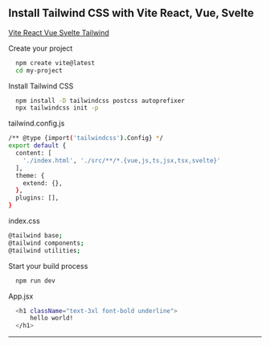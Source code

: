 
## Install Tailwind CSS with Vite React, Vue, Svelte
[Vite React Vue Svelte Tailwind](https://tailwindcss.com/docs/guides/vite)


Create your project
```bash
  npm create vite@latest
  cd my-project
```

Install Tailwind CSS    
```bash
  npm install -D tailwindcss postcss autoprefixer
  npx tailwindcss init -p
```

tailwind.config.js
```bash
/** @type {import('tailwindcss').Config} */
export default {
  content: [
    './index.html', './src/**/*.{vue,js,ts,jsx,tsx,svelte}'
  ],
  theme: {
    extend: {},
  },
  plugins: [],
}
```

index.css
```bash
@tailwind base;
@tailwind components;
@tailwind utilities;
```

Start your build process   
```bash
  npm run dev
```

App.jsx  
```bash
  <h1 className="text-3xl font-bold underline">
      hello world!
  </h1>
```

---
